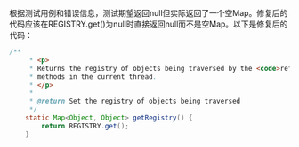 根据测试用例和错误信息，测试期望返回null但实际返回了一个空Map。修复后的代码应该在REGISTRY.get()为null时直接返回null而不是空Map。以下是修复后的代码：

```java
/**
     * <p>
     * Returns the registry of objects being traversed by the <code>reflectionToString</code>
     * methods in the current thread.
     * </p>
     *
     * @return Set the registry of objects being traversed
     */
    static Map<Object, Object> getRegistry() {
        return REGISTRY.get();
    }
```